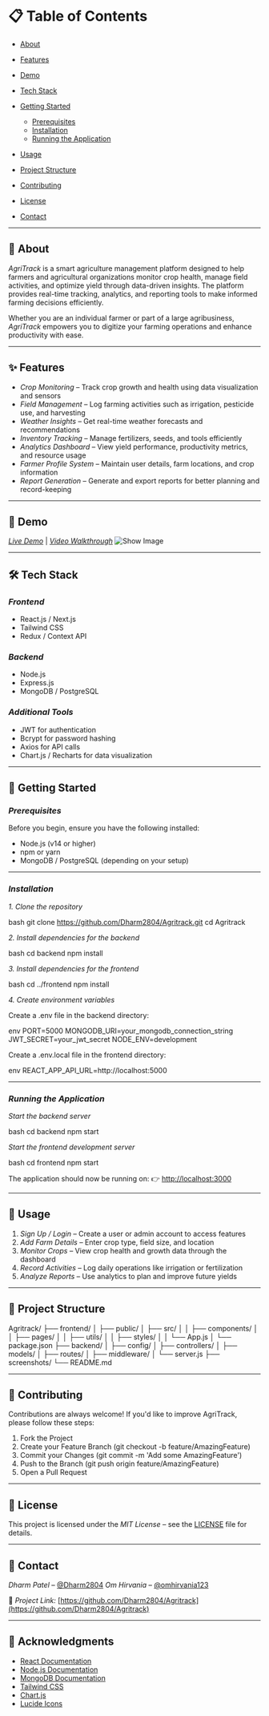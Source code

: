 # 📋 Table of Contents

* [About](#-about)
* [Features](#-features)
* [Demo](#-demo)
* [Tech Stack](#-tech-stack)
* [Getting Started](#-getting-started)

  * [Prerequisites](#prerequisites)
  * [Installation](#installation)
  * [Running the Application](#running-the-application)
* [Usage](#-usage)
* [Project Structure](#-project-structure)
* [Contributing](#-contributing)
* [License](#-license)
* [Contact](#-contact)

---

## 🎯 About

*AgriTrack* is a smart agriculture management platform designed to help farmers and agricultural organizations monitor crop health, manage field activities, and optimize yield through data-driven insights. The platform provides real-time tracking, analytics, and reporting tools to make informed farming decisions efficiently.

Whether you are an individual farmer or part of a large agribusiness, *AgriTrack* empowers you to digitize your farming operations and enhance productivity with ease.

---

## ✨ Features

* *Crop Monitoring* – Track crop growth and health using data visualization and sensors
* *Field Management* – Log farming activities such as irrigation, pesticide use, and harvesting
* *Weather Insights* – Get real-time weather forecasts and recommendations
* *Inventory Tracking* – Manage fertilizers, seeds, and tools efficiently
* *Analytics Dashboard* – View yield performance, productivity metrics, and resource usage
* *Farmer Profile System* – Maintain user details, farm locations, and crop information
* *Report Generation* – Generate and export reports for better planning and record-keeping

---

## 🎥 Demo

<!-- Add your demo link or screenshot here -->

*[Live Demo](#)* | *[Video Walkthrough](#)*
![Show Image](screenshots/demo.png)

---

## 🛠 Tech Stack

### *Frontend*

* React.js / Next.js
* Tailwind CSS
* Redux / Context API

### *Backend*

* Node.js
* Express.js
* MongoDB / PostgreSQL

### *Additional Tools*

* JWT for authentication
* Bcrypt for password hashing
* Axios for API calls
* Chart.js / Recharts for data visualization

---

## 🚀 Getting Started

### *Prerequisites*

Before you begin, ensure you have the following installed:

* Node.js (v14 or higher)
* npm or yarn
* MongoDB / PostgreSQL (depending on your setup)

---

### *Installation*

*1. Clone the repository*

bash
git clone https://github.com/Dharm2804/Agritrack.git
cd Agritrack


*2. Install dependencies for the backend*

bash
cd backend
npm install


*3. Install dependencies for the frontend*

bash
cd ../frontend
npm install


*4. Create environment variables*

Create a .env file in the backend directory:

env
PORT=5000
MONGODB_URI=your_mongodb_connection_string
JWT_SECRET=your_jwt_secret
NODE_ENV=development


Create a .env.local file in the frontend directory:

env
REACT_APP_API_URL=http://localhost:5000


---

### *Running the Application*

*Start the backend server*

bash
cd backend
npm start


*Start the frontend development server*

bash
cd frontend
npm start


The application should now be running on:
👉 [http://localhost:3000](http://localhost:3000)

---

## 📖 Usage

1. *Sign Up / Login* – Create a user or admin account to access features
2. *Add Farm Details* – Enter crop type, field size, and location
3. *Monitor Crops* – View crop health and growth data through the dashboard
4. *Record Activities* – Log daily operations like irrigation or fertilization
5. *Analyze Reports* – Use analytics to plan and improve future yields

---

## 📁 Project Structure


Agritrack/
├── frontend/
│   ├── public/
│   ├── src/
│   │   ├── components/
│   │   ├── pages/
│   │   ├── utils/
│   │   ├── styles/
│   │   └── App.js
│   └── package.json
├── backend/
│   ├── config/
│   ├── controllers/
│   ├── models/
│   ├── routes/
│   ├── middleware/
│   └── server.js
├── screenshots/
└── README.md


---

## 🤝 Contributing

Contributions are always welcome! If you'd like to improve AgriTrack, please follow these steps:

1. Fork the Project
2. Create your Feature Branch (git checkout -b feature/AmazingFeature)
3. Commit your Changes (git commit -m 'Add some AmazingFeature')
4. Push to the Branch (git push origin feature/AmazingFeature)
5. Open a Pull Request

---

## 📄 License

This project is licensed under the *MIT License* – see the [LICENSE](LICENSE) file for details.

---

## 📧 Contact

*Dharm Patel* – [@Dharm2804](https://github.com/Dharm2804)
*Om Hirvania* – [@omhirvania123](https://github.com/omhirvania123)

📎 *Project Link:* [https://github.com/Dharm2804/Agritrack](https://github.com/Dharm2804/Agritrack)

---

## 🙏 Acknowledgments

* [React Documentation](https://react.dev/)
* [Node.js Documentation](https://nodejs.org/en/docs)
* [MongoDB Documentation](https://www.mongodb.com/docs/)
* [Tailwind CSS](https://tailwindcss.com/)
* [Chart.js](https://www.chartjs.org/)
* [Lucide Icons](https://lucide.dev/)
